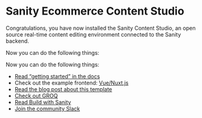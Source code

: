 # Sanity Ecommerce Content Studio

Congratulations, you have now installed the Sanity Content Studio, an open source real-time content editing environment connected to the Sanity backend.

Now you can do the following things:

Now you can do the following things: 
- [Read “getting started” in the docs](https://www.sanity.io/docs/getting-started?utm_source=readme)
- Check out the example frontend: [Vue/Nuxt.js](https://github.com/sanity-io/example-ecommerce-snipcart-vue)
- [Read the blog post about this template](https://www.sanity.io/blog/e-commerce-vue-nuxt-snipcart?uutm_source=readme)
- [Check out GROQ](https://www.sanity.io/docs/groq)
- [Read Build with Sanity](https://www.sanity.io/docs/build-with-sanity)
- [Join the community Slack](https://slack.sanity.io/?utm_source=readme)
